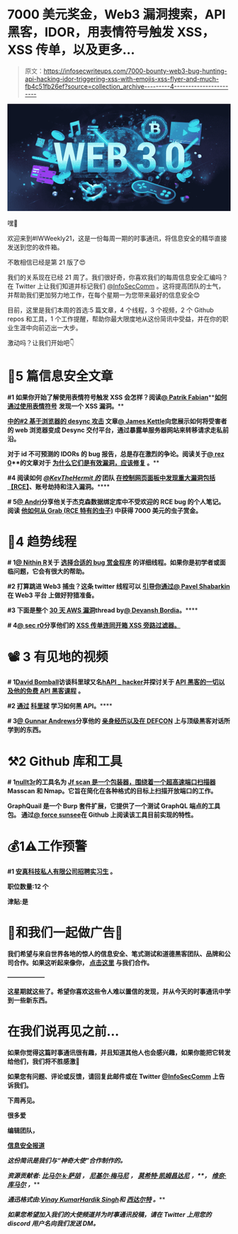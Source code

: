 # 7000 美元奖金，Web3 漏洞搜索，API 黑客，IDOR，用表情符号触发 XSS，XSS 传单，以及更多…

> 原文：<https://infosecwriteups.com/7000-bounty-web3-bug-hunting-api-hacking-idor-triggering-xss-with-emojis-xss-flyer-and-much-fb4c51fb26ef?source=collection_archive---------4----------------------->

![](img/8fcd054b39fe0bdad1f9d91bb8f1e46a.png)

嘿👋

欢迎来到#IWWeekly21，这是一份每周一期的时事通讯，将信息安全的精华直接发送到您的收件箱。

不敢相信已经是第 21 版了😍

我们的关系现在已经 21 周了。我们很好奇，你喜欢我们的每周信息安全汇编吗？在 Twitter 上让我们知道并标记我们 [@InfoSecComm](https://twitter.com/InfoSecComm) 。这将提高团队的士气，并帮助我们更加努力地工作，在每个星期一为您带来最好的信息安全😊

目前，这里是我们本周的首选:5 篇文章，4 个线程，3 个视频，2 个 Github repos 和工具，1 个工作提醒，帮助你最大限度地从这份简讯中受益，并在你的职业生涯中向前迈出一大步。

激动吗？让我们开始吧👇

# 📝5 篇信息安全文章

**#1 如果你开始了解使用表情符号触发 XSS 会怎样？阅读**[**@ Patrik Fabian**](https://medium.com/@fpatrik)**[**如何通过使用表情符号**](https://medium.com/@fpatrik/how-i-found-an-xss-vulnerability-via-using-emojis-7ad72de49209) **发现一个 XSS 漏洞。****

****[**中的#2 基于浏览器的 desync 攻击**](https://portswigger.net/research/browser-powered-desync-attacks?s=09#connection-locked) **文章**[**@ James Kettle**](https://twitter.com/albinowax)**向您展示如何将受害者的 web 浏览器变成 Desync 交付平台，通过暴露单服务器网站来转移请求走私前沿。******

****对于 id 不可预测的 IDORs 的 bug 报告，总是存在激烈的争论。阅读关于[**@ rez 0**](https://twitter.com/rez0__)**的文章对于** [**为什么它们是有效漏洞，应该修复**](https://rez0.blog/hacking/cybersecurity/2022/08/18/unpredictable-idors.html) **。******

******#4 阅读如何** [***@KevTheHermit 的***](https://twitter.com/KevTheHermit) **团队** [**在控制网页面板中发现重大漏洞包括【RCE】**](https://www.immersivelabs.com/blog/we-discovered-major-vulnerabilities-in-control-web-panel-heres-how-we-found-them/)**、账号劫持和注入漏洞。******

******# 5**[**@ Andri**](https://deb0con.medium.com/)**分享他关于杰克森数据绑定库中不受欢迎的 RCE bug 的个人笔记。阅读** [**他如何从 Grab (RCE 特有的虫子)**](https://deb0con.medium.com/how-i-earned-a-7000-bug-bounty-from-grab-rce-unique-bugs-5e5037c5a58d) **中获得 7000 美元的虫子赏金。******

# ****🧵4 趋势线程****

******# 1**[**@ Nithin R**](https://twitter.com/thebinarybot/)**关于** [**选择合适的 bug 赏金程序**](https://twitter.com/thebinarybot/status/1559171143390695424?t=Y7eEGh_Div5vhIIXE0_Z7w&s=19) **的详细线程。如果你是初学者或面临问题，它会有很大的帮助。******

******#2 打算跳进 Web3 捕虫？这条 twitter 线程可以** [**引导你通过**](https://twitter.com/shabarkin/status/1559165267418161153?s=21&t=np9gs8GJJcC84YBOQM8u6g)[**@ Pavel Shabarkin**](https://twitter.com/shabarkin/)**在 Web3 平台** **上做好狩猎准备。******

******#3 下面是整个** [**30 天 AWS 漏洞**](https://twitter.com/devansh3008/status/1561291780053536768?s=20&t=ru5FTFhcYY-YCgfRxOh3Pw)**thread by**[**@ Devansh Bordia**](https://twitter.com/devansh3008/)**。******

******# 4**[**@ sec r0**](https://twitter.com/sec_r0/)**分享他们的** [**XSS 传单连同开箱 XSS 旁路过滤器。**](https://twitter.com/sec_r0/status/1559922398119358464?t=ZHY7rzSUvW4zYqUSSnJeow&s=19)****

# ****📽️ 3 有见地的视频****

******# 1**[**David Bomball**](https://twitter.com/davidbombal?t=K3gxK05uTbJ4HN3HZ50hjg&s=09)**访谈科里球又名**[**hAPI _ hacker**](https://twitter.com/hAPI_hacker)**并探讨关于** [**API 黑客的一切以及他的免费 API 黑客课程**](https://youtu.be/CkVvB5woQRM) **。******

******#2** [**通过**](https://youtu.be/sUYLTSnbCDA) [**科里球**](https://twitter.com/hAPI_hacker) **学习如何黑 API****。******

******# 3**[**@ Gunnar Andrews**](https://twitter.com/G0LDEN_infosec)**分享他的** [**亲身经历以及在 DEFCON**](https://youtu.be/HPoQvPiT8dU) **上与顶级黑客对话所学到的东西。******

# ****⚒️2 Github 库和工具****

******# 1**[**nullt3r**](https://twitter.com/nullt3r)**的工具名为** [**Jf scan 是一个包装器，围绕着一个超高速端口扫描器**](https://github.com/nullt3r/jfscan) **Masscan 和 Nmap。它旨在简化在各种格式的目标上扫描开放端口的工作。******

****GraphQuail 是一个 Burp 套件扩展，它提供了一个测试 GraphQL 端点的工具包。 **通过**[**@ force sunsee**](https://twitter.com/forcesunseen)**在 Github 上阅读该工具目前实现的特性。******

# ****💰1⚠️工作预警****

******#1** [**安真科技私人有限公司招聘实习生**](https://www.linkedin.com/posts/pooja-chandarana-2a63b2131_cybersecurity-cybersecurityinterns-iso27001-activity-6966053648225243136-QuZR?utm_source=linkedin_share&utm_medium=android_app) **。******

******职位数量:12 个******

******津贴:是******

# ****💸和我们一起做广告💸****

****我们希望与来自世界各地的惊人的信息安全、笔式测试和道德黑客团队、品牌和公司合作。如果这听起来像你， [**点击这里**](https://docs.google.com/forms/d/e/1FAIpQLSfb_v6aVoJUpKBcrEV7HgoZ8FL20QWUFDTWTkxZjQHp5UEhiA/viewform) 与我们合作。****

******——————******

****这星期就这些了。希望你喜欢这些令人难以置信的发现，并从今天的时事通讯中学到一些新东西。****

# ****在我们说再见之前…****

****如果你觉得这篇时事通讯很有趣，并且知道其他人也会感兴趣，如果你能把它转发给他们，我们将不胜感激📨****

****如果您有问题、评论或反馈，请回复此邮件或在 Twitter [@InfoSecComm](https://twitter.com/InfoSecComm) 上告诉我们。****

****下周再见。****

****很多爱****

****编辑团队，****

****[信息安全报道](https://infosecwriteups.com/)****

*****这份简讯是我们与“神奇大使”合作制作的。*****

*****资源贡献者:* [*比马尔·k·萨胡*](https://twitter.com/srb1mal) *，* [*尼基尔·梅马尼*](https://twitter.com/NikhilMemane09) *，* [*莫希特·凯姆昌达尼*](https://twitter.com/mohitkchandani) *，*[](https://twitter.com/illucist_)**，* [*维奈·库马尔*](https://twitter.com/R007_BR34K3R) *，******

*******通迅格式由:*[*Vinay Kumar*](https://twitter.com/R007_BR34K3R)*[*Hardik Singh*](https://twitter.com/Kxddah?t=_Ghby7u5rNBfUxzzjEZUUw&s=09)*和* [*西达尔特*](https://twitter.com/illucist_) *。********

*******如果您希望加入我们的大使频道并为时事通讯投稿，请在 Twitter 上用您的 discord 用户名向我们发送 DM。*******